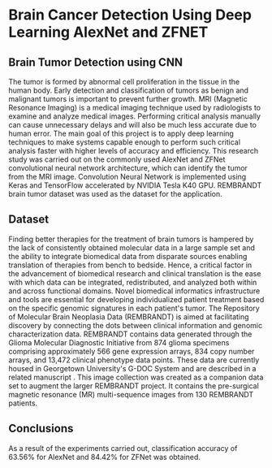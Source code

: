 # Brain Cancer Detection Using Deep Learning AlexNet and ZFNET

## Brain Tumor Detection using CNN

The tumor is formed by abnormal cell proliferation in the tissue in the human body. Early detection and classification of tumors as benign and malignant tumors is important to prevent further growth. MRI (Magnetic Resonance Imaging) is a medical imaging technique used by radiologists to examine and analyze medical images. Performing critical analysis manually can cause unnecessary delays and will also be much less accurate due to human error. The main goal of this project is to apply deep learning techniques to make systems capable enough to perform such critical analysis faster with higher levels of accuracy and efficiency. This research study was carried out on the commonly used AlexNet and ZFNet convolutional neural network architecture, which can identify the tumor from the MRI image. Convolution Neural Network is implemented using Keras and TensorFlow accelerated by NVIDIA Tesla K40 GPU. REMBRANDT brain tumor dataset was used as the dataset for the application.

## Dataset

Finding better therapies for the treatment of brain tumors is hampered by the lack of consistently obtained molecular data in a large sample set and the ability to integrate biomedical data from disparate sources enabling translation of therapies from bench to bedside. Hence, a critical factor in the advancement of biomedical research and clinical translation is the ease with which data can be integrated, redistributed, and analyzed both within and across functional domains. Novel biomedical informatics infrastructure and tools are essential for developing individualized patient treatment based on the specific genomic signatures in each patient's tumor. The Repository of Molecular Brain Neoplasia Data (REMBRANDT) is aimed at facilitating discovery by connecting the dots between clinical information and genomic characterization data.
REMBRANDT contains data generated through the Glioma Molecular Diagnostic Initiative from 874 glioma specimens comprising approximately 566 gene expression arrays, 834 copy number arrays, and 13,472 clinical phenotype data points. These data are currently housed in Georgetown University's G-DOC System and are described in a related manuscript .  This image collection was created as a companion data set to augment the larger REMBRANDT project. It contains the pre-surgical magnetic resonance (MR) multi-sequence images from 130 REMBRANDT patients. 


## Conclusions

As a result of the experiments carried out, classification accuracy of 63.56% for AlexNet and 84.42% for ZFNet was obtained.
